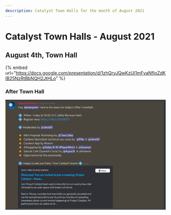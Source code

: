 ```yaml
---
description: Catalyst Town Halls for the month of August 2021
---
```


# Catalyst Town Halls - August 2021

## August 4th, Town Hall

{% embed url="https://docs.google.com/presentation/d/1zhQryJQwKzUI1mFvaNfIoZdKIB25NzRtBbNQH2JtHLo" %}

### After Town Hall

![After Town Hall Discord Announcement](../.gitbook/assets/2021-08-04-1-.png)



